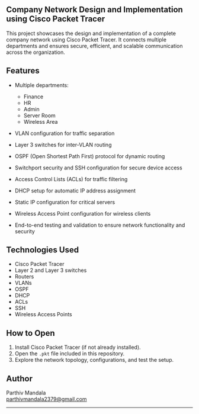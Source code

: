 ## Company Network Design and Implementation using Cisco Packet Tracer


This project showcases the design and implementation of a complete company network using Cisco Packet Tracer. It connects multiple departments and ensures secure, efficient, and scalable communication across the organization.

## Features

- Multiple departments:  
  - Finance  
  - HR  
  - Admin  
  - Server Room  
  - Wireless Area

- VLAN configuration for traffic separation  
- Layer 3 switches for inter-VLAN routing  
- OSPF (Open Shortest Path First) protocol for dynamic routing  
- Switchport security and SSH configuration for secure device access  
- Access Control Lists (ACLs) for traffic filtering  
- DHCP setup for automatic IP address assignment  
- Static IP configuration for critical servers  
- Wireless Access Point configuration for wireless clients  
- End-to-end testing and validation to ensure network functionality and security

## Technologies Used

- Cisco Packet Tracer  
- Layer 2 and Layer 3 switches  
- Routers  
- VLANs  
- OSPF  
- DHCP  
- ACLs  
- SSH  
- Wireless Access Points

## How to Open

1. Install Cisco Packet Tracer (if not already installed).
2. Open the `.pkt` file included in this repository.
3. Explore the network topology, configurations, and test the setup.

## Author

Parthiv Mandala  
parthivmandala2379@gmail.com

---

